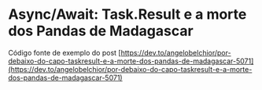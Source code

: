 # Async/Await: Task.Result e a morte dos Pandas de Madagascar

Código fonte de exemplo do post [https://dev.to/angelobelchior/por-debaixo-do-capo-taskresult-e-a-morte-dos-pandas-de-madagascar-5071](https://dev.to/angelobelchior/por-debaixo-do-capo-taskresult-e-a-morte-dos-pandas-de-madagascar-5071)
